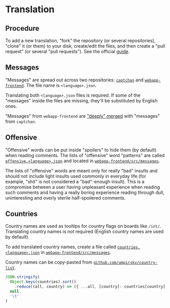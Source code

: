 # Translation

## Procedure

To add a new translation, "fork" the repository (or several repositories), "clone" it (or them) to your disk, create/edit the files, and then create a "pull request" (or several "pull requests"). See the official [guide](https://guides.github.com/activities/forking/).

## Messages

"Messages" are spread out across two repositories: [`captchan`](https://github.com/catamphetamine/captchan/tree/master/src/messages) and [`webapp-frontend`](https://github.com/catamphetamine/webapp-frontend/tree/master/src/messages). The file name is `<language>.json`.

Translating both `<language>.json` files is required. If some of the "messages" inside the files are missing, they'll be substituted by English ones.

"Messages" from `webapp-frontend` are ["deeply" merged](https://medium.com/@qjli/daily-coding-tips-14-how-to-do-deep-merge-in-javascript-30ab0845ad19) with "messages" from `captchan`.

## Offensive

"Offensive" words can be put inside "spoilers" to hide them (by default) when reading comments. The lists of "offensive" word "patterns" are called [`offensive.<language>.json`](https://github.com/catamphetamine/webapp-frontend/blob/master/src/messages/offensive.en.json) and located in [`webapp-frontend/src/messages`](https://github.com/catamphetamine/webapp-frontend/blob/master/src/messages/).

The lists of "offensive" words are meant only for really "bad" insults and should not include light insults used commonly in everyday life (for example, "shit" is not considered a "bad"-enough insult). This is a compromise between a user having unpleasant experience when reading such comments and having a really boring experience reading through dull, uninteresting and overly sterile half-spoilered comments.

## Countries

Country names are used as tooltips for country flags on boards like `/int/`. Translating country names is not required (English country names are used by default).

To add translated country names, create a file called [`countries.<language>.json`](https://github.com/catamphetamine/webapp-frontend/blob/master/src/messages/countries.en.json) in [`webapp-frontend/src/messages`](https://github.com/catamphetamine/webapp-frontend/blob/master/src/messages/).

Country names can be copy-pasted from [`github.com/umpirsky/country-list`](https://github.com/umpirsky/country-list/blob/master/data/).

```js
JSON.stringify(
  Object.keys(countries).sort()
    .reduce((all, country) => ({ ...all, [country]: countries[country] }), {}),
  null,
  '\t'
)
````